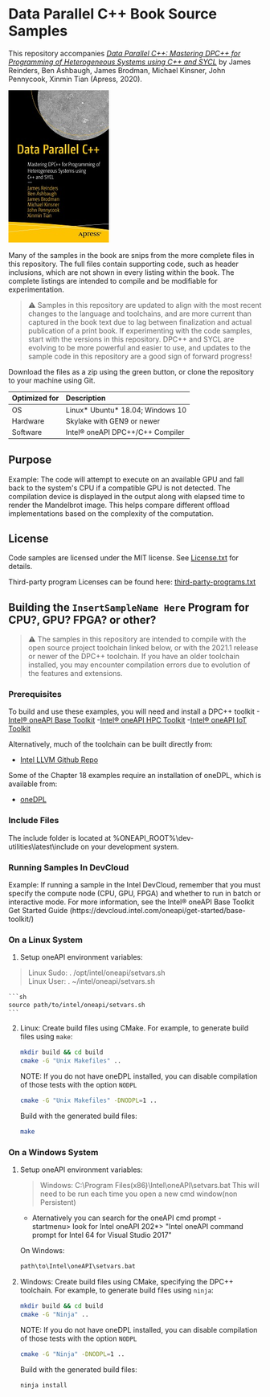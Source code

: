 # Data Parallel C++ Book Source Samples

This repository accompanies
[*Data Parallel C++: Mastering DPC++ for Programming of Heterogeneous Systems using C++ and SYCL*](https://www.apress.com/9781484255735)
by James Reinders, Ben Ashbaugh, James Brodman, Michael Kinsner, John
Pennycook, Xinmin Tian (Apress, 2020).

[comment]: #cover
![Cover image](9781484255735.jpg)

Many of the samples in the book are snips from the more complete files in this repository. The full files contain supporting code, such as header inclusions, which are not shown in every listing within the book. The complete listings are intended to compile and be modifiable for experimentation.

> :warning: Samples in this repository are updated to align with the most recent changes to the language and toolchains, and are more current than captured in the book text due to lag between finalization and actual publication of a print book. If experimenting with the code samples, start with the versions in this repository. DPC++ and SYCL are evolving to be more powerful and easier to use, and updates to the sample code in this repository are a good sign of forward progress!

Download the files as a zip using the green button, or clone the repository to
your machine using Git.

| Optimized for                       | Description
|:---                               |:---
| OS                                | Linux* Ubuntu* 18.04; Windows 10
| Hardware                          | Skylake with GEN9 or newer
| Software                          | Intel&reg; oneAPI DPC++/C++ Compiler

## Purpose
<add the purpose for this sample> Example: The code will attempt to execute on an available GPU and fall back to the system's CPU if a compatible GPU is not detected.  The compilation device is displayed in the output along with elapsed time to render the Mandelbrot image. This helps compare different offload implementations based on the complexity of the computation.
## License  
Code samples are licensed under the MIT license. See
[License.txt](https://github.com/oneapi-src/oneAPI-samples/blob/master/License.txt) for details.

Third-party program Licenses can be found here: [third-party-programs.txt](https://github.com/oneapi-src/oneAPI-samples/blob/master/third-party-programs.txt)

## Building the `InsertSampleName Here` Program for CPU?, GPU? FPGA? or other?

> :warning: The samples in this repository are intended to compile with the open source project toolchain linked below, or with the 2021.1 release or newer of the DPC++ toolchain. If you have an older toolchain installed, you may encounter compilation errors due to evolution of the features and extensions.
### Prerequisites

To build and use these examples, you will need and install a DPC++ toolkit
-[Intel® oneAPI Base Toolkit](https://software.intel.com/content/www/us/en/develop/tools/oneapi/base-toolkit.html)
-[Intel® oneAPI HPC Toolkit](https://software.intel.com/content/www/us/en/develop/tools/oneapi/hpc-toolkit.html)
-[Intel® oneAPI IoT Toolkit](https://software.intel.com/content/www/us/en/develop/tools/oneapi/iot-toolkit.html)

Alternatively, much of the toolchain can be built directly from:

- [Intel LLVM Github Repo](https://github.com/intel/llvm)

Some of the Chapter 18 examples require an installation of oneDPL, which is available from:
- [oneDPL](https://github.com/oneapi-src/oneDPL)

### Include Files
The include folder is located at %ONEAPI_ROOT%\dev-utilities\latest\include on your development system.

### Running Samples In DevCloud
<add additional details for running this sample on Devcloud>
Example: If running a sample in the Intel DevCloud, remember that you must specify the compute node (CPU, GPU, FPGA) and whether to run in batch or interactive mode. For more information, see the Intel® oneAPI Base Toolkit Get Started Guide (https://devcloud.intel.com/oneapi/get-started/base-toolkit/)

### On a Linux System

1. Setup oneAPI environment variables:
> Linux Sudo: . /opt/intel/oneapi/setvars.sh  
> Linux User: . ~/intel/oneapi/setvars.sh  

    ```sh
    source path/to/intel/oneapi/setvars.sh
    ```
2. Linux: Create build files using CMake.
   For example, to generate build files using `make`:
   
    ```sh
    mkdir build && cd build
    cmake -G "Unix Makefiles" ..
    ```

    NOTE: If you do not have oneDPL installed, you can disable compilation of
    those tests with the option `NODPL`

    ```sh
    cmake -G "Unix Makefiles" -DNODPL=1 ..
    ```
    Build with the generated build files:
    ```sh
    make
    ```

### On a Windows System

1. Setup oneAPI environment variables:
    > Windows: C:\Program Files(x86)\Intel\oneAPI\setvars.bat
    This will need to be run each time you open a new cmd window(non Persistent)
    - Aternatively you can search for the oneAPI cmd prompt - startmenu> look for Intel oneAPI 202*> "Intel oneAPI command prompt for Intel 64 for Visual Studio 2017"  

    On Windows:

    ```sh
    path\to\Intel\oneAPI\setvars.bat
    ```

2. Windows: Create build files using CMake, specifying the DPC++ toolchain.
   For example, to generate build files using `ninja`:

    ```sh
    mkdir build && cd build
    cmake -G "Ninja" ..
    ```

    NOTE: If you do not have oneDPL installed, you can disable compilation of
    those tests with the option `NODPL`

    ```sh
    cmake -G "Ninja" -DNODPL=1 ..
    ```
    Build with the generated build files:
    ```sh
    ninja install
    ```
